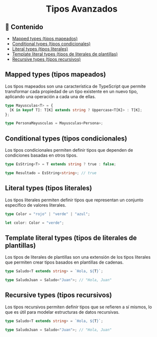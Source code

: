 <h1 align="center">Tipos Avanzados</h1>

<h2>📑 Contenido</h2>

- [Mapped types (tipos mapeados)](#mapped-types-tipos-mapeados)
- [Conditional types (tipos condicionales)](#conditional-types-tipos-condicionales)
- [Literal types (tipos literales)](#literal-types-tipos-literales)
- [Template literal types (tipos de literales de plantillas)](#template-literal-types-tipos-de-literales-de-plantillas)
- [Recursive types (tipos recursivos)](#recursive-types-tipos-recursivos)

## Mapped types (tipos mapeados)

Los tipos mapeados son una característica de TypeScript que permite transformar cada propiedad de un tipo existente en un nuevo tipo, aplicando una operación a cada una de ellas.

```ts
type Mayusculas<T> = {
  [K in keyof T]: T[K] extends string ? Uppercase<T[K]> : T[K];
};

type PersonaMayusculas = Mayusculas<Persona>;
```

## Conditional types (tipos condicionales)

Los tipos condicionales permiten definir tipos que dependen de condiciones basadas en otros tipos.

```ts
type EsString<T> = T extends string ? true : false;

type Resultado = EsString<string>; // true
```

## Literal types (tipos literales)

Los tipos literales permiten definir tipos que representan un conjunto específico de valores literales.

```ts
type Color = "rojo" | "verde" | "azul";

let color: Color = "verde";
```

## Template literal types (tipos de literales de plantillas)

Los tipos de literales de plantillas son una extensión de los tipos literales que permiten crear tipos basados en plantillas de cadenas.

```ts
type Saludo<T extends string> = `Hola, ${T}`;

type SaludoJuan = Saludo<"Juan">; // "Hola, Juan"
```

## Recursive types (tipos recursivos)

Los tipos recursivos permiten definir tipos que se refieren a sí mismos, lo que es útil para modelar estructuras de datos recursivas.

```ts
type Saludo<T extends string> = `Hola, ${T}`;

type SaludoJuan = Saludo<"Juan">; // "Hola, Juan"
```
